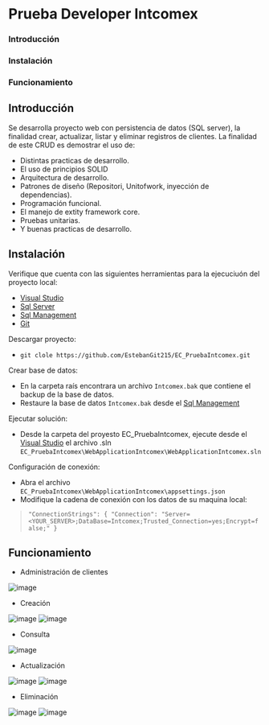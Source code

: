 # Prueba Developer Intcomex
### Introducción
### Instalación
### Funcionamiento


## Introducción
Se desarrolla proyecto web con persistencia de datos (SQL server), la finalidad crear, actualizar, listar y eliminar registros de clientes.
La finalidad de este CRUD es demostrar el uso de:
* Distintas practicas de desarrollo.
* El uso de principios SOLID
* Arquitectura de desarrollo.
* Patrones de diseño (Repositori, Unitofwork, inyección de dependencias).
* Programación funcional.
* El manejo de extity framework core.
* Pruebas unitarias.
* Y buenas practicas de desarrollo.

## Instalación

Verifique que cuenta con las siguientes herramientas para la ejecuciuón del proyecto local:
* [Visual Studio](https://visualstudio.microsoft.com/es/vs/community/)
* [Sql Server](https://www.microsoft.com/es-co/download/details.aspx?id=101064)
* [Sql Management](https://learn.microsoft.com/en-us/sql/ssms/download-sql-server-management-studio-ssms?view=sql-server-ver16)
* [Git](https://gitforwindows.org/)

Descargar proyecto:
* `git clole https://github.com/EstebanGit215/EC_PruebaIntcomex.git`

Crear base de datos:
* En la carpeta raís encontrara un archivo `Intcomex.bak` que contiene el backup de la base de datos.
* Restaure la base de datos `Intcomex.bak` desde el [Sql Management](https://learn.microsoft.com/en-us/sql/ssms/download-sql-server-management-studio-ssms?view=sql-server-ver16)

Ejecutar solución:
* Desde la carpeta del proyesto EC_PruebaIntcomex, ejecute desde el [Visual Studio](https://visualstudio.microsoft.com/es/vs/community/) el archivo .sln `EC_PruebaIntcomex\WebApplicationIntcomex\WebApplicationIntcomex.sln`

Configuración de conexión:
* Abra el archivo `EC_PruebaIntcomex\WebApplicationIntcomex\appsettings.json`
* Modifique la cadena de conexión con los datos de su maquina local: 
>`"ConnectionStrings": {
    "Connection": "Server=<YOUR_SERVER>;DataBase=Intcomex;Trusted_Connection=yes;Encrypt=false;"
  }`

## Funcionamiento

* Administración de clientes

![image](https://user-images.githubusercontent.com/52761564/208305165-560bf3ea-4dd3-4233-af07-1fa68208103a.png)

* Creación

![image](https://user-images.githubusercontent.com/52761564/208305546-17e6d2ee-f901-42a6-b7ff-542041eec436.png)
![image](https://user-images.githubusercontent.com/52761564/208305628-37765107-1ebd-40f9-b3c5-0a55523e7382.png)

* Consulta

![image](https://user-images.githubusercontent.com/52761564/208305648-c0be257e-8f52-44a2-acce-89f9ee599be0.png)

* Actualización

![image](https://user-images.githubusercontent.com/52761564/208305677-6ea5a6ae-45af-436f-94cc-e386ea805e5e.png)
![image](https://user-images.githubusercontent.com/52761564/208305687-5e5f5087-7468-45b0-86ec-6baa44151c84.png)

* Eliminación

![image](https://user-images.githubusercontent.com/52761564/208305718-abc68019-94cb-4855-9c0d-75dbaeb1097f.png)
![image](https://user-images.githubusercontent.com/52761564/208305729-de30c32b-14a3-4a58-b3ab-fa98271ab862.png)




